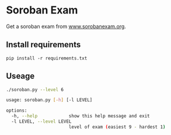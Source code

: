 # Soroban Exam

Get a soroban exam from www.sorobanexam.org.

## Install requirements

```
pip install -r requirements.txt
```

## Useage

```bash
./soroban.py --level 6
```

```bash
usage: soroban.py [-h] [-l LEVEL]

options:
  -h, --help            show this help message and exit
  -l LEVEL, --level LEVEL
                        level of exam (easiest 9 - hardest 1)
```
